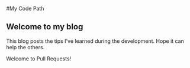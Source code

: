 #My Code Path

## Welcome to my blog

This blog posts the tips I've learned during the development. Hope it can help the others.

Welcome to Pull Requests! 

